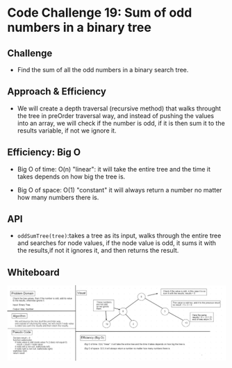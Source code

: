 # Code Challenge 19: Sum of odd numbers in a binary tree

## Challenge

* Find the sum of all the odd numbers in a binary search tree.

## Approach & Efficiency

* We will create a depth traversal (recursive method) that walks throught the tree in preOrder traversal way, and instead of pushing the values into an array, we will check if the number is odd, if it is then sum it to the results variable, if not we ignore it.

## Efficiency: Big O

* Big O of time: O(n) "linear": it will take the entire tree and the time it takes depends on how big the tree is.

* Big O of space: O(1) "constant" it will always return a number no matter how many numbers there is.

## API

* `oddSumTree(tree)`:takes a tree as its input, walks through the entire tree and searches for node values, if the node value is odd, it sums it with the results,if not it ignores it, and then returns the result.

## Whiteboard

![oddSum](../../assets/oddSum.jpg)
